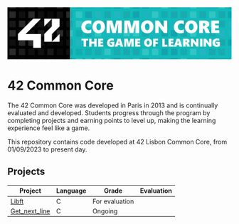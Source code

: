 <img src="https://github.com/jotavare/jotavare/blob/main/42/banners/piscine_and_common_core/github_piscine_and_common_core_banner_common_core.png" style="max-width: 100%;"/> 

# 42 Common Core

The 42 Common Core was developed in Paris in 2013 and is continually evaluated and developed. Students progress through the program by completing projects and earning points to level up, making the learning experience feel like a game.

This repository contains code developed at 42 Lisbon Common Core, from 01/09/2023 to present day.

## Projects

| Project      | Language | Grade | Evaluation |
|--------------|----------|-------|------------|
| [Libft](https://github.com/AndrePatchy/Libft) | C | For evaluation |     |
| [Get_next_line](https://github.com/AndrePatchy/Get_next_line) | C | Ongoing |  |
